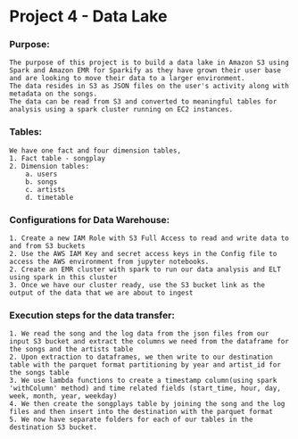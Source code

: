 # Project 4 - Data Lake
### Purpose: 
    The purpose of this project is to build a data lake in Amazon S3 using Spark and Amazon EMR for Sparkify as they have grown their user base and are looking to move their data to a larger environment. 
    The data resides in S3 as JSON files on the user's activity along with metadata on the songs. 
    The data can be read from S3 and converted to meaningful tables for analysis using a spark cluster running on EC2 instances. 
  
### Tables: 
    We have one fact and four dimension tables, 
    1. Fact table - songplay 
    2. Dimension tables:
        a. users 
        b. songs 
        c. artists 
        d. timetable
        
### Configurations for Data Warehouse:
    1. Create a new IAM Role with S3 Full Access to read and write data to and from S3 buckets
    2. Use the AWS IAM Key and secret access keys in the Config file to access the AWS environment from jupyter notebooks.
    2. Create an EMR cluster with spark to run our data analysis and ELT using spark in this cluster
    3. Once we have our cluster ready, use the S3 bucket link as the output of the data that we are about to ingest
    
### Execution steps for the data transfer:
    1. We read the song and the log data from the json files from our input S3 bucket and extract the columns we need from the dataframe for the songs and the artists table
    2. Upon extraction to dataframes, we then write to our destination table with the parquet format partitioning by year and artist_id for the songs table
    3. We use lambda functions to create a timestamp column(using spark 'withColumn' method) and time related fields (start_time, hour, day, week, month, year, weekday)
    4. We then create the songplays table by joining the song and the log files and then insert into the destination with the parquet format
    5. We now have separate folders for each of our tables in the destination S3 bucket. 
    